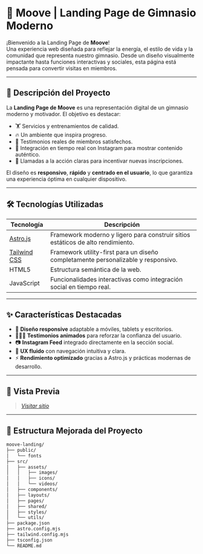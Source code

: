 # 💪 Moove | Landing Page de Gimnasio Moderno

¡Bienvenido a la Landing Page de **Moove**!  
Una experiencia web diseñada para reflejar la energía, el estilo de vida y la comunidad que representa nuestro gimnasio. Desde un diseño visualmente impactante hasta funciones interactivas y sociales, esta página está pensada para convertir visitas en miembros.

---

## 🚀 Descripción del Proyecto

La **Landing Page de Moove** es una representación digital de un gimnasio moderno y motivador. El objetivo es destacar:

- 🏋️ Servicios y entrenamientos de calidad.
- 🔥 Un ambiente que inspira progreso.
- 🌟 Testimonios reales de miembros satisfechos.
- 📸 Integración en tiempo real con Instagram para mostrar contenido auténtico.
- 🎯 Llamadas a la acción claras para incentivar nuevas inscripciones.

El diseño es **responsivo**, **rápido** y **centrado en el usuario**, lo que garantiza una experiencia óptima en cualquier dispositivo.

---

## 🛠️ Tecnologías Utilizadas

| Tecnología     | Descripción                                                                 |
|----------------|-----------------------------------------------------------------------------|
| [Astro.js](https://astro.build)      | Framework moderno y ligero para construir sitios estáticos de alto rendimiento. |
| [Tailwind CSS](https://tailwindcss.com) | Framework utility-first para un diseño completamente personalizable y responsivo. |
| HTML5          | Estructura semántica de la web.                                             |
| JavaScript     | Funcionalidades interactivas como integración social en tiempo real.        |

---

## ✨ Características Destacadas

- 📱 **Diseño responsive** adaptable a móviles, tablets y escritorios.
- 🧑‍🤝‍🧑 **Testimonios animados** para reforzar la confianza del usuario.
- 📷 **Instagram Feed** integrado directamente en la sección social.
- 🧭 **UX fluido** con navegación intuitiva y clara.
- ⚡ **Rendimiento optimizado** gracias a Astro.js y prácticas modernas de desarrollo.

---

## 📸 Vista Previa

> [_Visitar sitio_](https://moovetandil.com/)

---

## 📁 Estructura Mejorada del Proyecto

```bash
moove-landing/
├── public/
│   └── fonts          
├── src/
│   ├── assets/            
│   │   ├── images/
│   │   ├── icons/
│   │   └── videos/
│   ├── components/       
│   ├── layouts/          
│   ├── pages/            
│   ├── shared/           
│   ├── styles/           
│   └── utils/            
├── package.json
├── astro.config.mjs
├── tailwind.config.mjs
├── tsconfig.json
└── README.md
